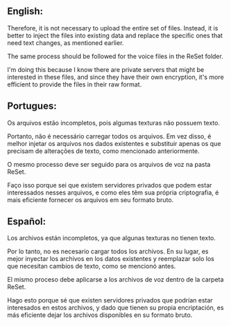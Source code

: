 **English:**
-----------------------------------------------------------------------------------------------------------------------------------------------------------------------------------------------------------------------
Therefore, it is not necessary to upload the entire set of files. Instead, it is better to inject the files into existing data and replace the specific ones that need text changes, as mentioned earlier.

The same process should be followed for the voice files in the ReSet folder.

I'm doing this because I know there are private servers that might be interested in these files, and since they have their own encryption, it's more efficient to provide the files in their raw format.

**Portugues:**
-----------------------------------------------------------------------------------------------------------------------------------------------------------------------------------------------------------------------
Os arquivos estão incompletos, pois algumas texturas não possuem texto.

Portanto, não é necessário carregar todos os arquivos. Em vez disso, é melhor injetar os arquivos nos dados existentes e substituir apenas os que precisam de alterações de texto, como mencionado anteriormente.

O mesmo processo deve ser seguido para os arquivos de voz na pasta ReSet.

Faço isso porque sei que existem servidores privados que podem estar interessados nesses arquivos, e como eles têm sua própria criptografia, é mais eficiente fornecer os arquivos em seu formato bruto.

**Español:**
-----------------------------------------------------------------------------------------------------------------------------------------------------------------------------------------------------------------------
Los archivos están incompletos, ya que algunas texturas no tienen texto.

Por lo tanto, no es necesario cargar todos los archivos. En su lugar, es mejor inyectar los archivos en los datos existentes y reemplazar solo los que necesitan cambios de texto, como se mencionó antes.

El mismo proceso debe aplicarse a los archivos de voz dentro de la carpeta ReSet.

Hago esto porque sé que existen servidores privados que podrían estar interesados en estos archivos, y dado que tienen su propia encriptación, es más eficiente dejar los archivos disponibles en su formato bruto.
